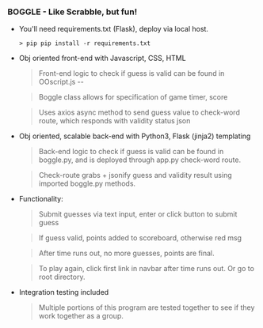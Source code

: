 ### BOGGLE - Like Scrabble, but fun!
	
- You'll need requirements.txt (Flask), deploy via local host.

      > pip pip install -r requirements.txt

- Obj oriented front-end with Javascript, CSS, HTML
	> Front-end logic to check if guess is valid can be found in OOscript.js -- 

	> Boggle class allows for specification of game timer, score 

	> Uses axios async method to send guess value to check-word route, which responds with validity status json

- Obj oriented, scalable back-end with Python3, Flask (jinja2) templating
	> Back-end logic to check if guess is valid can be found in boggle.py, and is deployed through app.py check-word route.

	> Check-route grabs + jsonify guess and validity result using imported boggle.py methods. 

- Functionality:
	
	>Submit guesses via text input, enter or click button to submit guess

	>If guess valid, points added to scoreboard, otherwise red msg

	>After time runs out, no more guesses, points are final. 

	>To play again, click first link in navbar after time runs out. Or go to root directory.

- Integration testing included
	> Multiple portions of this program are tested together to see if they work together as a group.

	